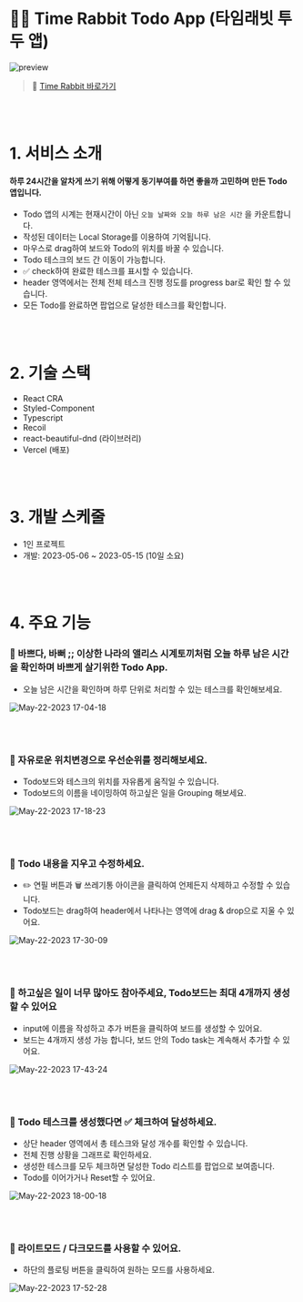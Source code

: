 # 🐰⏰ Time Rabbit Todo App (타임래빗 투두 앱)
![preview](https://github.com/fbc93/time-rabbit-todo-app/assets/81315091/c55b3926-d092-4edf-a68c-b4fdc39da3c9)


> 🚀 [Time Rabbit 바로가기](https://time-rabbit-todo-ci0d5itsd-fbc93.vercel.app/)

<br></br>

# 1. 서비스 소개
#### 하루 24시간을 알차게 쓰기 위해 어떻게 동기부여를 하면 좋을까 고민하며 만든 Todo 앱입니다. 
- Todo 앱의 시계는 현재시간이 아닌 `오늘 날짜와 오늘 하루 남은 시간` 을 카운트합니다.
- 작성된 데이터는 Local Storage를 이용하여 기억됩니다.
- 마우스로 drag하여 보드와 Todo의 위치를 바꿀 수 있습니다.
- Todo 테스크의 보드 간 이동이 가능합니다.
- ✅ check하여 완료한 테스크를 표시할 수 있습니다.
- header 영역에서는 전체 전체 테스크 진행 정도를 progress bar로 확인 할 수 있습니다.
- 모든 Todo를 완료하면 팝업으로 달성한 테스크를 확인합니다.

<br></br>

# 2. 기술 스택
- React CRA
- Styled-Component
- Typescript
- Recoil
- react-beautiful-dnd (라이브러리)
- Vercel (배포)

<br></br>

# 3. 개발 스케줄
- 1인 프로젝트
- 개발: 2023-05-06 ~ 2023-05-15 (10일 소요)

<br></br>

# 4. 주요 기능
### 🐰 바쁘다, 바뻐 ;;  이상한 나라의 앨리스 시계토끼처럼 오늘 하루 남은 시간을 확인하며 바쁘게 살기위한 Todo App.
- 오늘 남은 시간을 확인하며 하루 단위로 처리할 수 있는 테스크를 확인해보세요.

![May-22-2023 17-04-18](https://github.com/fbc93/time-rabbit-todo-app/assets/81315091/3734b641-f7a4-4c25-a9f8-bd38dccee9b0)

<br></br>

### 🐰 자유로운 위치변경으로 우선순위를 정리해보세요.
- Todo보드와 테스크의 위치를 자유롭게 움직일 수 있습니다.
- Todo보드의 이름을 네이밍하여 하고싶은 일을 Grouping 해보세요.

![May-22-2023 17-18-23](https://github.com/fbc93/time-rabbit-todo-app/assets/81315091/56225d79-8988-489c-a216-25b8226864a1)

<br></br>

### 🐰 Todo 내용을 지우고 수정하세요.
- ✏️ 연필 버튼과 🗑️ 쓰레기통 아이콘을 클릭하여 언제든지 삭제하고 수정할 수 있습니다.
- Todo보드는 drag하여 header에서 나타나는 영역에 drag & drop으로 지울 수 있어요.

![May-22-2023 17-30-09](https://github.com/fbc93/time-rabbit-todo-app/assets/81315091/3c1b855e-ea6c-4aa8-bec0-54ce8231aa5b)
 
 <br></br>
 
 ### 🐰 하고싶은 일이 너무 많아도 참아주세요, Todo보드는 최대 4개까지 생성할 수 있어요
 - input에 이름을 작성하고 추가 버튼을 클릭하여 보드를 생성할 수 있어요.
 - 보드는 4개까지 생성 가능 합니다, 보드 안의 Todo task는 계속해서 추가할 수 있어요.

![May-22-2023 17-43-24](https://github.com/fbc93/time-rabbit-todo-app/assets/81315091/783cbfd6-6cc5-4387-856d-3adff1c946be)

<br></br>

### 🐰 Todo 테스크를 생성했다면 ✅ 체크하여 달성하세요.
- 상단 header 영역에서 총 테스크와 달성 개수를 확인할 수 있습니다.
- 전체 진행 상황을 그래프로 확인하세요.
- 생성한 테스크를 모두 체크하면 달성한 Todo 리스트를 팝업으로 보여줍니다.
- Todo를 이어가거나 Reset할 수 있어요.

![May-22-2023 18-00-18](https://github.com/fbc93/time-rabbit-todo-app/assets/81315091/fd426bf6-30d8-49bc-9fc0-80f0a066d47c)

<br></br>

### 🐰 라이트모드 / 다크모드를 사용할 수 있어요.
- 하단의 플로팅 버튼을 클릭하여 원하는 모드를 사용하세요.

![May-22-2023 17-52-28](https://github.com/fbc93/time-rabbit-todo-app/assets/81315091/652dc269-f57e-42f6-b8f5-69dafcc9fc10)

 
 
 
 
